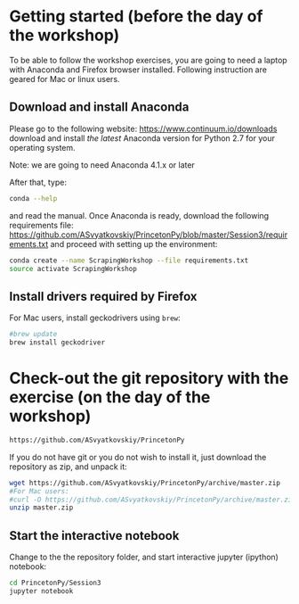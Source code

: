 # Getting started (before the day of the workshop)

To be able to follow the workshop exercises, you are going to need a laptop with Anaconda and Firefox browser installed. 
Following instruction are geared for Mac or linux users.

## Download and install Anaconda

Please go to the following website: https://www.continuum.io/downloads
download and install *the latest* Anaconda version for Python 2.7 for your operating system. 

Note: we are going to need Anaconda 4.1.x or later

After that, type:

```bash
conda --help
```
and read the manual.
Once Anaconda is ready, download the following requirements file: https://github.com/ASvyatkovskiy/PrincetonPy/blob/master/Session3/requirements.txt
and proceed with setting up the environment:

```bash
conda create --name ScrapingWorkshop --file requirements.txt
source activate ScrapingWorkshop
```

## Install drivers required by Firefox

For Mac users, install geckodrivers using `brew`:

```bash
#brew update
brew install geckodriver
```

# Check-out the git repository with the exercise (on the day of the workshop)

```bash
https://github.com/ASvyatkovskiy/PrincetonPy
```

If you do not have git or you do not wish to install it, just download the repository as zip, and unpack it:

```bash
wget https://github.com/ASvyatkovskiy/PrincetonPy/archive/master.zip
#For Mac users:
#curl -O https://github.com/ASvyatkovskiy/PrincetonPy/archive/master.zip
unzip master.zip
```

## Start the interactive notebook

Change to the the repository folder, and start interactive jupyter (ipython) notebook:
```bash
cd PrincetonPy/Session3
jupyter notebook
```
